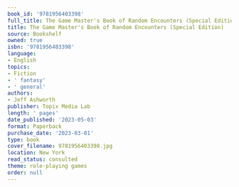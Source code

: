 ```yaml
---
book_id: '9781956403398'
full_title: The Game Master's Book of Random Encounters (Special Edition)
title: The Game Master's Book of Random Encounters (Special Edition)
source: Bookshelf
owned: true
isbn: '9781956403398'
language:
- English
topics:
- Fiction
- ' fantasy'
- ' general'
authors:
- Jeff Ashworth
publisher: Topix Media Lab
length: ' pages'
date_published: '2023-05-03'
format: Paperback
purchase_date: '2023-03-01'
type: book
cover_filename: 9781956403398.jpg
location: New York
read_status: consulted
theme: role-playing games
order: null
---
```



